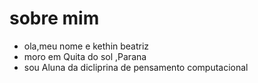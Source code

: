 # sobre mim
- ola,meu nome e kethin beatriz
- moro em Quita do sol ,Parana 
- sou Aluna da dicliprina de pensamento computacional
